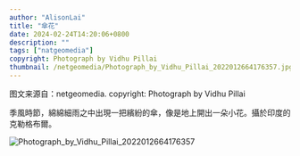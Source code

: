 ```yaml
---
author: "AlisonLai"
title: "傘花"
date: 2024-02-24T14:20:06+0800
description: ""
tags: ["natgeomedia"]
copyright: Photograph by Vidhu Pillai
thumbnail: /netgeomedia/Photograph_by_Vidhu_Pillai_2022012664176357.jpg
---
```

图文来源自：netgeomedia.  copyright: Photograph by Vidhu Pillai

季風時節，綿綿細雨之中出現一把繽紛的傘，像是地上開出一朵小花。攝於印度的克勒格布爾。

![Photograph_by_Vidhu_Pillai_2022012664176357](/netgeomedia/Photograph_by_Vidhu_Pillai_2022012664176357.jpg)